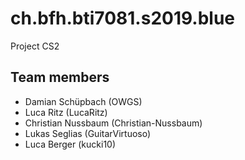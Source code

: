 # ch.bfh.bti7081.s2019.blue
Project CS2

## Team members
- Damian Schüpbach (OWGS)
- Luca Ritz (LucaRitz)
- Christian Nussbaum (Christian-Nussbaum)
- Lukas Seglias (GuitarVirtuoso)
- Luca Berger (kucki10)
